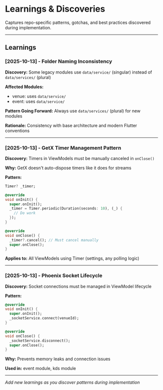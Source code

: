 # Learnings & Discoveries

Captures repo-specific patterns, gotchas, and best practices discovered during implementation.

---

## Learnings

### [2025-10-13] - Folder Naming Inconsistency

**Discovery:** Some legacy modules use `data/service/` (singular) instead of `data/services/` (plural)

**Affected Modules:**
- venue: uses `data/service/`
- event: uses `data/service/`

**Pattern Going Forward:**
Always use `data/services/` (plural) for new modules

**Rationale:** Consistency with base architecture and modern Flutter conventions

---

### [2025-10-13] - GetX Timer Management Pattern

**Discovery:** Timers in ViewModels must be manually canceled in `onClose()`

**Why:** GetX doesn't auto-dispose timers like it does for streams

**Pattern:**
```dart
Timer? _timer;

@override
void onInit() {
  super.onInit();
  _timer = Timer.periodic(Duration(seconds: 10), (_) {
    // Do work
  });
}

@override
void onClose() {
  _timer?.cancel(); // Must cancel manually
  super.onClose();
}
```

**Applies to:** All ViewModels using Timer (settings, any polling logic)

---

### [2025-10-13] - Phoenix Socket Lifecycle

**Discovery:** Socket connections must be managed in ViewModel lifecycle

**Pattern:**
```dart
@override
void onInit() {
  super.onInit();
  _socketService.connect(venueId);
}

@override
void onClose() {
  _socketService.disconnect();
  super.onClose();
}
```

**Why:** Prevents memory leaks and connection issues

**Used in:** event module, kds module

---

_Add new learnings as you discover patterns during implementation_

